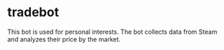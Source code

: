 # tradebot
This bot is used for personal interests. The bot collects data from Steam and analyzes their price by the market.
